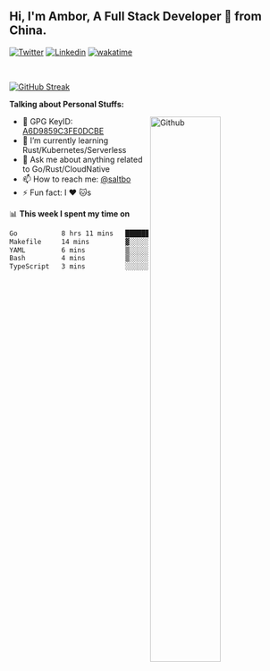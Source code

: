 ## Hi, I'm Ambor, A Full Stack Developer 🚀 from China.

[![Twitter](https://img.shields.io/badge/-saltbo-1ca0f1?style=flat&logo=twitter&logoColor=white)](https://twitter.com/rdsaltbo)
[![Linkedin](https://img.shields.io/badge/-saltbo-blue?style=flat&logo=Linkedin&logoColor=white)](https://www.linkedin.com/in/saltbo/)
[![wakatime](https://wakatime.com/badge/user/f82b1c77-faab-48cd-aef5-a12c0aff104b.svg)](https://wakatime.com/@f82b1c77-faab-48cd-aef5-a12c0aff104b)

&nbsp;  

[![GitHub Streak](http://github-readme-streak-stats.herokuapp.com?user=saltbo&hide_border=true&date_format=M%20j%5B%2C%20Y%5D)](https://git.io/streak-stats)

**Talking about Personal Stuffs:**
<!-- Any image aligned to the right. Beware the width  -->
<img width="50%" align="right" alt="Github" src="https://raw.githubusercontent.com/saltbo/saltbo/master/images/git-header.svg" />

- 🤘 GPG KeyID: [A6D9859C3FE0DCBE](https://saltbo.cn/pgp_keys.asc)
- 🌱 I’m currently learning Rust/Kubernetes/Serverless
- 💬 Ask me about anything related to Go/Rust/CloudNative
- 📫 How to reach me: [@saltbo](https://t.me/saltbo)
- ⚡ Fun fact: I :heart: :cat:s


📊 **This week I spent my time on**
<!--START_SECTION:waka-->

```txt
Go           8 hrs 11 mins   ███████████████████████▒░   93.83 %
Makefile     14 mins         ▓░░░░░░░░░░░░░░░░░░░░░░░░   02.75 %
YAML         6 mins          ▒░░░░░░░░░░░░░░░░░░░░░░░░   01.27 %
Bash         4 mins          ▒░░░░░░░░░░░░░░░░░░░░░░░░   00.87 %
TypeScript   3 mins          ░░░░░░░░░░░░░░░░░░░░░░░░░   00.66 %
```

<!--END_SECTION:waka-->
